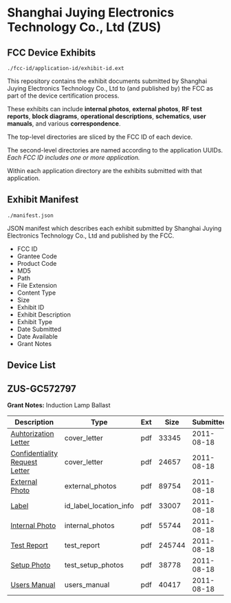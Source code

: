 # Shanghai Juying Electronics Technology Co., Ltd (ZUS)
## FCC Device Exhibits

```
./fcc-id/application-id/exhibit-id.ext
```

This repository contains the exhibit documents submitted by Shanghai Juying Electronics Technology Co., Ltd to (and published by) the FCC as part of the device certification process.

These exhibits can include **internal photos**, **external photos**, **RF test reports**, **block diagrams**, **operational descriptions**, **schematics**, **user manuals**, and various **correspondence**.

The top-level directories are sliced by the FCC ID of each device.

The second-level directories are named according to the application UUIDs. *Each FCC ID includes one or more application.*

Within each application directory are the exhibits submitted with that application. 

## Exhibit Manifest

```
./manifest.json
```

JSON manifest which describes each exhibit submitted by Shanghai Juying Electronics Technology Co., Ltd and published by the FCC.

- FCC ID
- Grantee Code
- Product Code
- MD5
- Path
- File Extension
- Content Type
- Size
- Exhibit ID
- Exhibit Description
- Exhibit Type
- Date Submitted
- Date Available
- Grant Notes

## Device List
## ZUS-GC572797
**Grant Notes:** Induction Lamp Ballast

| Description | Type | Ext | Size | Submitted | Available |
| ----------- | ---- | --- | ---- | --------- | --------- |
| [Auhtorization Letter](ZUS-GC572797/9df14fb91919b4889bb946a0772fa96c/1525585.pdf) | cover_letter | pdf | 33345 | 2011-08-18 | 2011-08-18 |
| [Confidentiality Request Letter](ZUS-GC572797/9df14fb91919b4889bb946a0772fa96c/1525594.pdf) | cover_letter | pdf | 24657 | 2011-08-18 | 2011-08-18 |
| [External Photo](ZUS-GC572797/9df14fb91919b4889bb946a0772fa96c/1525586.pdf) | external_photos | pdf | 89754 | 2011-08-18 | 2011-08-18 |
| [Label](ZUS-GC572797/9df14fb91919b4889bb946a0772fa96c/1525587.pdf) | id_label_location_info | pdf | 33007 | 2011-08-18 | 2011-08-18 |
| [Internal Photo](ZUS-GC572797/9df14fb91919b4889bb946a0772fa96c/1525588.pdf) | internal_photos | pdf | 55744 | 2011-08-18 | 2011-08-18 |
| [Test Report](ZUS-GC572797/9df14fb91919b4889bb946a0772fa96c/1525591.pdf) | test_report | pdf | 245744 | 2011-08-18 | 2011-08-18 |
| [Setup Photo](ZUS-GC572797/9df14fb91919b4889bb946a0772fa96c/1523436.pdf) | test_setup_photos | pdf | 38778 | 2011-08-18 | 2011-08-18 |
| [Users Manual](ZUS-GC572797/9df14fb91919b4889bb946a0772fa96c/1525593.pdf) | users_manual | pdf | 40417 | 2011-08-18 | 2011-08-18 |
